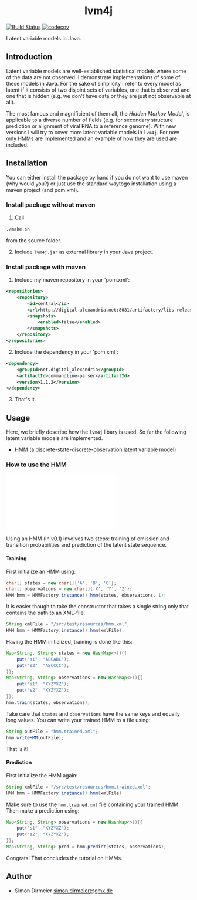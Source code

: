 <h1 align="center"> lvm4j </h1>

[![Build Status](https://travis-ci.org/rafstraumur/lvm4j.svg?branch=master)](https://travis-ci.org/rafstraumur/lvm4j.svg?branch=master)
[![codecov](https://codecov.io/gh/rafstraumur/lvm4j/branch/master/graph/badge.svg)](https://codecov.io/gh/rafstraumur/lvm4j)

Latent variable models in Java.

## Introduction

Latent variable models are well-established statistical models where some of the data are not observed. I demonstrate implementations of some of these models in Java. For the sake of simplicity I refer to every model as latent if it consists of two disjoint sets of variables, one that is observed and one that is hidden (e.g. we don't have data or they are just not observable at all). 

The most famous and magnificient of them all, the <i>Hidden Markov Model</i>, is applicable to a diverse number of fields (e.g. for secondary structure prediction or alignment of viral RNA to a reference genome). With new versions I will try to cover more latent variable models in <code>lvm4j</code>. For now only HMMs are implemented and an example of how they are used are included.

## Installation
 
You can either install the package by hand if you do not want to use maven (why would you?) or just use the standard waytogo installation using a maven project (and pom.xml).

### Install package without maven

1) Call

```sh
./make.sh
```

from the source folder.

2) Include <code>lvm4j.jar</code> as external library in your Java project.

### Install package with maven

1) Include my maven repository in your 'pom.xml':

```xml
<repositories>
	<repository>
    	<id>central</id>
    	<url>http://digital-alexandria.net:8081/artifactory/libs-release</url>
    	<snapshots>
    	    <enabled>false</enabled>
    	</snapshots>
	</repository>
</repositories>
```

2) Include the dependency in your 'pom.xml':

```xml
<dependency>
    <groupId>net.digital_alexandria</groupId>
    <artifactId>commandline-parser</artifactId>
    <version>1.1.2</version>
</dependency>
```

3) That's it.

## Usage

Here, we briefly describe how the <code>lvm4j</code> libary is used. So far the following latent variable models are implemented.

* HMM (a discrete-state-discrete-observation latent variable model)

### How to use the HMM

[![Link to HMM](/logos/hmm.pdf)](/logos/hmm.pdf)


Using an HMM (in v0.1) involves two steps: training of emission and transition probabilities and prediction of the latent state sequence.

#### Training

First initialize an HMM using:

```java
char[] states = new char[]{'A', 'B', 'C'};
char[] observations = new char[]{'X', 'Y', 'Z'};
HMM hmm = HMMFactory.instance().hmm(states, observations, 1);
```

It is easier though to take the constructor that takes a single string only that contains the path to an XML-file.

```java
String xmlFile = "/src/test/resources/hmm.xml";
HMM hmm = HMMFactory.instance().hmm(xmlFile);
```

Having the HMM initialized, training is done like this:

```java
Map<String, String> states = new HashMap<>(){{
	put("s1", "ABCABC");
	put("s2", "ABCCCC");
}};
Map<String, String> observations = new HashMap<>(){{
	put("s1", "XYZYXZ");
	put("s2", "XYZYXZ");
}};
hmm.train(states, observations);
```

Take care that <code>states</code> and <code>observations</code> have the same keys and equally long values. You can write your trained HMM to a file using:

```java
String outFile = "hmm.trained.xml";
hmm.writeHMM(outFile);
```

That is it! 

#### Prediction

First initialize the HMM again:

```java
String xmlFile = "/src/test/resources/hmm.trained.xml";
HMM hmm = HMMFactory.instance().hmm(xmlFile)
```

Make sure to use the <code>hmm.trained.xml</code> file containing your trained HMM. Then make a prediction using:

```java
Map<String, String> observations = new HashMap<>(){{
	put("s1", "XYZYXZ");
	put("s2", "XYZYXZ");
}};
Map<String, String> pred = hmm.predict(states, observations);
```

Congrats! That concludes the tutorial on HMMs. 

## Author

* Simon Dirmeier <a href="mailto:simon.dirmeier@gmx.de">simon.dirmeier@gmx.de</a>
